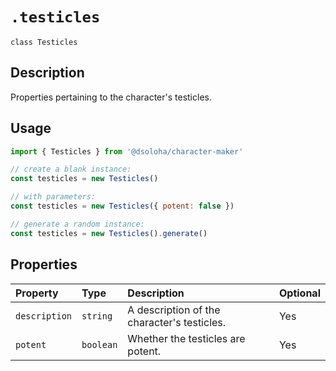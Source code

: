 # `.testicles`

`class Testicles`

## Description

Properties pertaining to the character's testicles.

## Usage

```js
import { Testicles } from '@dsoloha/character-maker'

// create a blank instance:
const testicles = new Testicles()

// with parameters:
const testicles = new Testicles({ potent: false })

// generate a random instance:
const testicles = new Testicles().generate()
```

## Properties

| Property      | Type      | Description                                 | Optional |
|:--------------|:----------|:--------------------------------------------|:---------|
| `description` | `string`  | A description of the character's testicles. | Yes      |
| `potent`      | `boolean` | Whether the testicles are potent.           | Yes      |

